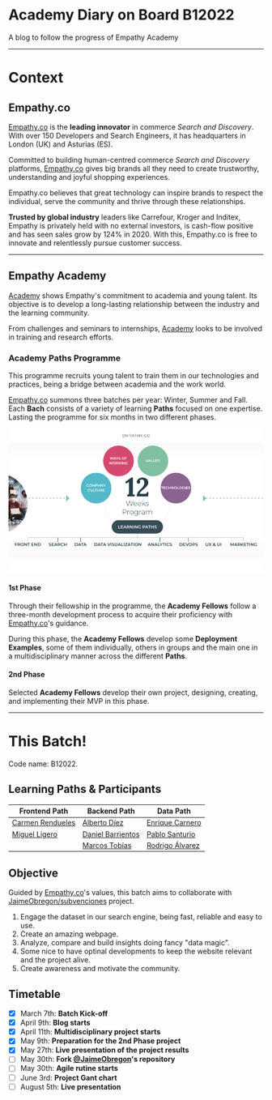 # Academy Diary on Board B12022
A blog to follow the progress of Empathy Academy

--------------------------------
# Context
## Empathy.co
[Empathy.co](https://empathy.co/) is the **leading innovator** in commerce *Search and Discovery*. With over 150 Developers and Search Engineers, it has headquarters in London (UK) and Asturias (ES). 

Committed to building human-centred commerce *Search and Discovery* platforms, [Empathy.co](https://empathy.co) gives big brands all they need to create trustworthy, understanding and joyful shopping experiences. 

Empathy.co believes that great technology can inspire brands to respect the individual, serve the community and thrive through these relationships.

**Trusted by global industry** leaders like Carrefour, Kroger and Inditex, Empathy is privately held with no external investors, is cash-flow positive and has seen sales grow by 124% in 2020. With this, Empathy.co is free to innovate and relentlessly pursue customer success.

--------------------------------
## Empathy Academy
[Academy](https://empathy.co/company/academy/) shows Empathy's commitment to academia and young talent. Its objective is to develop a long-lasting relationship between the industry and the learning community.

From challenges and seminars to internships, [Academy](https://empathy.co/company/academy/) looks to be involved in training and research efforts.

### Academy Paths Programme
This programme recruits young talent to train them in our technologies and practices, being a bridge between academia and the work world.

[Empathy.co](https://empathy.co/) summons three batches per year: Winter, Summer and Fall. Each **Bach** consists of a variety of learning **Paths** focused on one expertise. Lasting the programme for six months in two different phases.

![learning paths](assets/img_paths.png)

#### 1st Phase

Through their fellowship in the programme, the **Academy Fellows** follow a three-month development process to acquire their proficiency with [Empathy.co](https://empathy.co/)'s guidance.

During this phase, the **Academy Fellows** develop some **Deployment Examples**, some of them individually, others in groups and the main one in a multidisciplinary manner across the different **Paths**.

#### 2nd Phase

Selected **Academy Fellows** develop their own project, designing, creating, and implementing their MVP in this phase.

----------------------------------------------------------

# This Batch!
Code name: B12022.
## Learning Paths & Participants

| Frontend Path | Backend Path  | Data Path     |
| ------------- | ------------- | ------------- |
| [Carmen Rendueles](https://github.com/carmen279) | [Alberto Díez](https://github.com/uo266536) | [Enrique Carnero](https://github.com/enriquerodez) |
| [Miguel Ligero](https://github.com/miguelliar) | [Daniel Barrientos](https://github.com/DaniBAIG7) | [Pablo Santurio](https://github.com/santurio928) |
|   | [Marcos Tobías](https://github.com/MarcosTobias)| [Rodrigo Álvarez](https://github.com/RodriAF) |

## Objective

Guided by [Empathy.co](https://empathy.co/)'s values, this batch aims to collaborate with [JaimeObregon/subvenciones](https://github.com/JaimeObregon/subvenciones) project.

1. Engage the dataset in our search engine, being fast, reliable and easy to use.
2. Create an amazing webpage.
3. Analyze, compare and build insights doing fancy "data magic".
4. Some nice to have optinal developments to keep the website relevant and the project alive.
5. Create awareness and motivate the community.

## Timetable
- [x] March 7th: **Batch Kick-off**
- [x] April 9th: **Blog starts**
- [x] April 11th: **Multidisciplinary project starts**
- [x] May 9th: **Preparation for the 2nd Phase project**
- [x] May 27th: **Live presentation of the project results**
- [ ] May 30th: **Fork [@JaimeObregon](https://twitter.com/jaimeobregon)'s repository**
- [ ] May 30th: **Agile rutine starts**
- [ ] June 3rd: **Project Gant chart**
- [ ] August 5th: **Live presentation**
